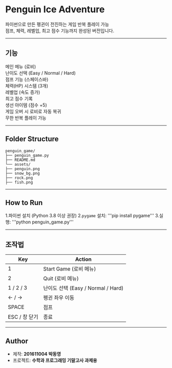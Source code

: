 # Penguin Ice Adventure

파이썬으로 만든 펭귄이 전진하는 게임
반복 플레이 가능  
점프, 체력, 레벨업, 최고 점수 기능까지 완성된 버전입니다.

---

## 기능

메인 메뉴 (로비)  
난이도 선택 (Easy / Normal / Hard)  
점프 기능 (스페이스바)  
체력(HP) 시스템 (3개)  
레벨업 (속도 증가)  
최고 점수 기록  
생선 아이템 (점수 +5)  
게임 오버 시 로비로 자동 복귀  
무한 반복 플레이 가능  

---

## Folder Structure
```
penguin_game/
├── penguin_game.py
├── README.md
└── assets/
├── penguin.png
├── snow_bg.png
├── rock.png
├── fish.png
```
---

## How to Run

1.파이썬 설치 (Python 3.8 이상 권장)
2.`pygame` 설치:
'''pip install pygame'''
3.실행:
'''python penguin_game.py'''

---

## 조작법

| Key    | Action                          |
|--------|---------------------------------|
| 1      | Start Game (로비 메뉴)          |
| 2      | Quit (로비 메뉴)                |
| 1 / 2 / 3 | 난이도 선택 (Easy / Normal / Hard) |
| ← / →  | 펭귄 좌우 이동                   |
| SPACE  | 점프                            |
| ESC / 창 닫기 | 종료                     |

---

## Author

- 제작: **201611004 박동영**  
- 프로젝트: **수학과 프로그래밍 기말고사 과제용**


